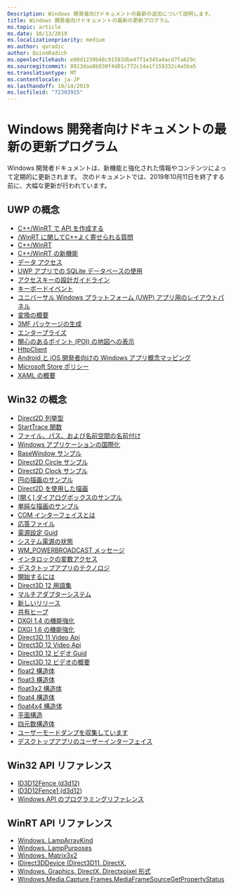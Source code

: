 ```yaml
---
Description: Windows 開発者向けドキュメントの最新の追加について説明します。
title: Windows 開発者向けドキュメントの最新の更新プログラム
ms.topic: article
ms.date: 10/13/2019
ms.localizationpriority: medium
ms.author: quradic
author: QuinnRadich
ms.openlocfilehash: e90d1239b48c91583dbe47f1e345a4acd7fa629c
ms.sourcegitcommit: 8923daa8b930f4d01c772c14a1f159332c4a5ba5
ms.translationtype: MT
ms.contentlocale: ja-JP
ms.lasthandoff: 10/14/2019
ms.locfileid: "72303915"
---
```

# <a name="latest-updates-to-the-windows-developer-docs"></a>Windows 開発者向けドキュメントの最新の更新プログラム


Windows 開発者ドキュメントは、新機能と強化された情報やコンテンツによって定期的に更新されます。 次のドキュメントでは、2019年10月11日を終了する前に、大幅な更新が行われています。


## <a name="uwp-conceptual"></a>UWP の概念

<ul>
<li><a href="https://docs.microsoft.com/windows/uwp/cpp-and-winrt-apis/author-apis">C++/WinRT で API を作成する</a></li>
<li><a href="https://docs.microsoft.com/windows/uwp/cpp-and-winrt-apis/faq">/WinRT に関してC++よく寄せられる質問</a></li>
<li><a href="https://docs.microsoft.com/windows/uwp/cpp-and-winrt-apis/index">C++/WinRT</a></li>
<li><a href="https://docs.microsoft.com/windows/uwp/cpp-and-winrt-apis/news">C++/WinRT の新機能</a></li>
<li><a href="https://docs.microsoft.com/windows/uwp/data-access/index">データ アクセス</a></li>
<li><a href="https://docs.microsoft.com/windows/uwp/data-access/sqlite-databases">UWP アプリでの SQLite データベースの使用</a></li>
<li><a href="https://docs.microsoft.com/windows/uwp/design/input/access-keys">アクセスキーの設計ガイドライン</a></li>
<li><a href="https://docs.microsoft.com/windows/uwp/design/input/keyboard-events">キーボードイベント</a></li>
<li><a href="https://docs.microsoft.com/windows/uwp/design/layout/layout-panels">ユニバーサル Windows プラットフォーム (UWP) アプリ用のレイアウトパネル</a></li>
<li><a href="https://docs.microsoft.com/windows/uwp/design/layout/transforms">変換の概要</a></li>
<li><a href="https://docs.microsoft.com/windows/uwp/devices-sensors/generate-3mf">3MF パッケージの生成</a></li>
<li><a href="https://docs.microsoft.com/windows/uwp/enterprise/index">エンタープライズ</a></li>
<li><a href="https://docs.microsoft.com/windows/uwp/maps-and-location/display-poi">関心のあるポイント (POI) の地図への表示</a></li>
<li><a href="https://docs.microsoft.com/windows/uwp/networking/httpclient">HttpClient</a></li>
<li><a href="https://docs.microsoft.com/windows/uwp/porting/android-ios-uwp-map">Android と iOS 開発者向けの Windows アプリ概念マッピング</a></li>
<li><a href="https://docs.microsoft.com/windows/uwp/publish/store-policies">Microsoft Store ポリシー</a></li>
<li><a href="https://docs.microsoft.com/windows/uwp/xaml-platform/xaml-overview">XAML の概要</a></li>
</ul>



## <a name="win32-conceptual"></a>Win32 の概念

<ul>
<li><a href="https://docs.microsoft.com/windows/desktop/Direct2D/enumerations">Direct2D 列挙型</a></li>
<li><a href="https://docs.microsoft.com/windows/desktop/ETW/starttrace">StartTrace 関数</a></li>
<li><a href="https://docs.microsoft.com/windows/desktop/FileIO/naming-a-file">ファイル、パス、および名前空間の名前付け</a></li>
<li><a href="https://docs.microsoft.com/windows/desktop/Intl/international-support">Windows アプリケーションの国際化</a></li>
<li><a href="https://docs.microsoft.com/windows/desktop/LearnWin32/basewindow-sample">BaseWindow サンプル</a></li>
<li><a href="https://docs.microsoft.com/windows/desktop/LearnWin32/direct2d-circle-sample">Direct2D Circle サンプル</a></li>
<li><a href="https://docs.microsoft.com/windows/desktop/LearnWin32/direct2d-clock-sample">Direct2D Clock サンプル</a></li>
<li><a href="https://docs.microsoft.com/windows/desktop/LearnWin32/draw-circle-sample">円の描画のサンプル</a></li>
<li><a href="https://docs.microsoft.com/windows/desktop/LearnWin32/drawing-with-direct2d">Direct2D を使用した描画</a></li>
<li><a href="https://docs.microsoft.com/windows/desktop/LearnWin32/open-dialog-box-sample">[開く] ダイアログボックスのサンプル</a></li>
<li><a href="https://docs.microsoft.com/windows/desktop/LearnWin32/simple-drawing-sample">単純な描画のサンプル</a></li>
<li><a href="https://docs.microsoft.com/windows/desktop/LearnWin32/what-is-a-com-interface-">COM インターフェイスとは</a></li>
<li><a href="https://docs.microsoft.com/windows/desktop/Midl/response-files">応答ファイル</a></li>
<li><a href="https://docs.microsoft.com/windows/desktop/Power/power-setting-guids">電源設定 Guid</a></li>
<li><a href="https://docs.microsoft.com/windows/desktop/Power/system-power-states">システム電源の状態</a></li>
<li><a href="https://docs.microsoft.com/windows/desktop/Power/wm-powerbroadcast">WM_POWERBROADCAST メッセージ</a></li>
<li><a href="https://docs.microsoft.com/windows/desktop/Sync/interlocked-variable-access">インタロックの変数アクセス</a></li>
<li><a href="https://docs.microsoft.com/windows/desktop/desktop-app-technologies">デスクトップアプリのテクノロジ</a></li>
<li><a href="https://docs.microsoft.com/windows/desktop/desktop-programming">開始するには</a></li>
<li><a href="https://docs.microsoft.com/windows/desktop/direct3d12/directx-12-glossary">Direct3D 12 用語集</a></li>
<li><a href="https://docs.microsoft.com/windows/desktop/direct3d12/multi-engine">マルチアダプターシステム</a></li>
<li><a href="https://docs.microsoft.com/windows/desktop/direct3d12/new-releases">新しいリリース</a></li>
<li><a href="https://docs.microsoft.com/windows/desktop/direct3d12/shared-heaps">共有ヒープ</a></li>
<li><a href="https://docs.microsoft.com/windows/desktop/direct3ddxgi/dxgi-1-4-improvements">DXGI 1.4 の機能強化</a></li>
<li><a href="https://docs.microsoft.com/windows/desktop/direct3ddxgi/dxgi-1-6-improvements">DXGI 1.6 の機能強化</a></li>
<li><a href="https://docs.microsoft.com/windows/desktop/medfound/direct3d-11-video-apis">Direct3D 11 Video Api</a></li>
<li><a href="https://docs.microsoft.com/windows/desktop/medfound/direct3d-12-video-apis">Direct3D 12 Video Api</a></li>
<li><a href="https://docs.microsoft.com/windows/desktop/medfound/direct3d-12-video-guids">Direct3D 12 ビデオ Guid</a></li>
<li><a href="https://docs.microsoft.com/windows/desktop/medfound/direct3d-12-video-overview">Direct3D 12 ビデオの概要</a></li>
<li><a href="https://docs.microsoft.com/windows/desktop/numerics_h/float2-structure">float2 構造体</a></li>
<li><a href="https://docs.microsoft.com/windows/desktop/numerics_h/float3-structure">float3 構造体</a></li>
<li><a href="https://docs.microsoft.com/windows/desktop/numerics_h/float3x2-structure">float3x2 構造体</a></li>
<li><a href="https://docs.microsoft.com/windows/desktop/numerics_h/float4-structure">float4 構造体</a></li>
<li><a href="https://docs.microsoft.com/windows/desktop/numerics_h/float4x4-structure">float4x4 構造体</a></li>
<li><a href="https://docs.microsoft.com/windows/desktop/numerics_h/plane-structure">平面構造</a></li>
<li><a href="https://docs.microsoft.com/windows/desktop/numerics_h/quaternion-structure">四元数構造体</a></li>
<li><a href="https://docs.microsoft.com/windows/desktop/wer/collecting-user-mode-dumps">ユーザーモードダンプを収集しています</a></li>
<li><a href="https://docs.microsoft.com/windows/desktop/windows-application-ui-development">デスクトップアプリのユーザーインターフェイス</a></li>
</ul>

## <a name="win32-api-reference"></a>Win32 API リファレンス

<ul>
<li><a href="https://docs.microsoft.com/windows/win32/api/d3d12/nn-d3d12-id3d12fence">ID3D12Fence (d3d12)</a></li>
<li><a href="https://docs.microsoft.com/windows/win32/api/d3d12/nn-d3d12-id3d12fence1">ID3D12Fence1 (d3d12)</a></li>
<li><a href="https://docs.microsoft.com/windows/win32/api/index_bkp">Windows API のプログラミングリファレンス</a></li>
</ul>

## <a name="winrt-api-reference"></a>WinRT API リファレンス

<ul>
<li><a href="https://docs.microsoft.com/uwp/api/windows.devices.lights.lamparraykind">Windows. LampArrayKind</a></li>
<li><a href="https://docs.microsoft.com/uwp/api/windows.devices.lights.lamppurposes">Windows. LampPurposes</a></li>
<li><a href="https://docs.microsoft.com/uwp/api/windows.foundation.numerics.matrix3x2">Windows. Matrix3x2</a></li>
<li><a href="https://docs.microsoft.com/uwp/api/windows.graphics.directx.direct3d11.idirect3ddevice">IDirect3DDevice (Direct3D11. DirectX.</a></li>
<li><a href="https://docs.microsoft.com/uwp/api/windows.graphics.directx.directxpixelformat">Windows. Graphics. DirectX. Directxpixel 形式</a></li>
<li><a href="https://docs.microsoft.com/uwp/api/windows.media.capture.frames.mediaframesourcegetpropertystatus">Windows.Media.Capture.Frames.MediaFrameSourceGetPropertyStatus</a></li>

</ul>